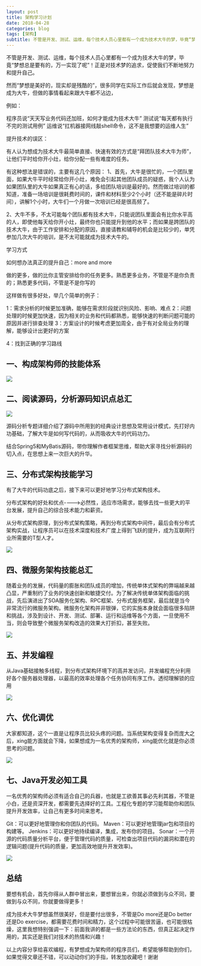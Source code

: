 ```yaml
---
layout: post
title: 架构学习计划
date: 2018-04-28
categories: blog
tags: [架构]
subtitle: 不管是开发、测试、运维，每个技术人员心里都有一个成为技术大牛的梦，毕竟“梦想总是要有的，万一实现了呢”！正是对技术梦的追求，促使我们不断地努力和提升自己。
---
```

不管是开发、测试、运维，每个技术人员心里都有一个成为技术大牛的梦，毕竟“梦想总是要有的，万一实现了呢”！正是对技术梦的追求，促使我们不断地努力和提升自己。

然而“梦想是美好的，现实却是残酷的”，很多同学在实际工作后就会发现，梦想是成为大牛，但做的事情看起来跟大牛都不沾边，



例如：

程序员说“天天写业务代码还加班，如何才能成为技术大牛”
测试说“每天都有执行不完的测试用例”
运维说“扛机器接网线敲shell命令，这不是我想要的运维人生”


提升技术的误区：

有人认为想成为技术大牛最简单直接、快速有效的方式是“拜团队技术大牛为师”，让他们平时给你开小灶，给你分配一些有难度的任务。

有这种想法是错误的，主要有这几个原因：
1、首先，大牛是很忙的，一个团队里面，如果大牛平时经常给你开小灶，难免会引起其他团队成员的疑惑，我个人认为如果团队里的大牛如果真正有心的话，多给团队培训是最好的。然而做过培训的都知道，准备一场培训是很耗费时间的，课件和材料至少2个小时（还不能是碎片时间），讲解1个小时，大牛们一个月做一次培训已经是很高频了。

2、大牛不多，不太可能每个团队都有技术大牛，只能说团队里面会有比你水平高的人，即使他每天给你开小灶，最终你也只能提升到他的水平；而如果是跨团队的技术大牛，由于工作安排和分配的原因，直接请教和辅导的机会是比较少的，单凭参加几次大牛的培训，是不太可能就成为技术大牛的。


学习方式

如何想办法真正的提升自己：more and more

做的更多，做的比你主管安排给你的任务更多。熟悉更多业务，不管是不是你负责的；熟悉更多代码，不管是不是你写的

这样做有很多好处，举几个简单的例子：

1：需求分析的时候更加准确，能够在需求阶段就识别风险、影响、难点
2：问题处理的时候更加快速，因为相关的业务和代码都熟悉，能够快速的判断问题可能的原因并进行排查处理
3：方案设计的时候考虑更加周全，由于有对全局业务的理解，能够设计出更好的方案

4：找到正确的学习路线


## 一、构成架构师的技能体系 ##
![](/attach/20180428010.jpg)

## 二、阅读源码，分析源码知识点总汇 ##

![](/attach/20180428011.jpg)

源码分析专题详细介绍了源码中所用到的经典设计思想及常用设计模式，先打好内功基础，了解大牛是如何写代码的，从而吸收大牛的代码功力。

结合Spring5和MyBatis源码，带你理解作者框架思维，帮助大家寻找分析源码的切入点，在思想上来一次巨大的升华。 


## 三、分布式架构技能学习 ##

有了大牛的代码功底之后，接下来可以更好地学习分布式架构技术。

分布式架构的好处和优点---->必然性，适应市场需求，能够去找一些更大的平台发展，提升自己的综合技术能力和薪资。

从分布式架构原理，到分布式架构策略，再到分布式架构中间件，最后会有分布式架构实战，让程序员可以在技术深度和技术广度上得到飞跃的提升，成为互联网行业所需要的T型人才。

![](/attach/20180428012.jpg)

## 四、微服务架构技能总汇 ##

随着业务的发展，代码量的膨胀和团队成员的增加，传统单体式架构的弊端越来越凸显，严重制约了业务的快速创新和敏捷交付。为了解决传统单体架构面临的挑战，先后演进出了SOA服务化架构、RPC框架、分布式服务框架，最后就是当今非常流行的微服务架构。微服务化架构并非银弹，它的实施本身就会面临很多陷阱和挑战，涉及到设计、开发、测试、部署、运行和运维等各个方面，一旦使用不当，则会导致整个微服务架构改造的效果大打折扣，甚至失败。

![](/attach/20180428013.jpg)


## 五、并发编程 ##

从Java基础接触多线程，到分布式架构环境下的高并发访问，并发编程充分利用好各个服务器处理器，以最高的效率处理各个任务协同有序工作。透彻理解锁的应用

![](/attach/20180428014.jpg)


## 六、优化调优 ##

大家都知道，这个一直是让程序员比较头疼的问题。当系统架构变得复杂而庞大之后，xing能方面就会下降，如果想成为一名优秀的架构师，xing能优化就是你必须思考的问题。

![](/attach/20180428015.jpg)


## 七、Java开发必知工具 ##

一名优秀的架构师必须有适合自己的兵器，也就是工欲善其事必先利其器，不管是小白，还是资深开发，都需要先选择好的工具。工程化专题的学习能帮助你和团队提升开发效率，让自己有更多时间来思考。

Git：可以更好地管理你和你团队的代码。
Maven：可以更好地管理jar包和项目的构建等。
Jenkins：可以更好地持续编译，集成，发布你的项目。
Sonar：一个开源的代码质量分析平台，便于管理代码的质量，可检查出项目代码的漏洞和潜在的逻辑问题(提升代码的质量，更加高效地提升开发效率)。

![](/attach/20180428016.jpg)


## 总结 ##

要想有机会，首先你得从人群中冒出来，要想冒出来，你就必须做到与众不同，要做到与众不同，你就要做得更多！

成为技术大牛梦想虽然很美好，但是要付出很多，不管是Do more还是Do better还是Do exercise，都需要花费时间和精力，这个过程中可能很苦逼，也可能很枯燥，这里我想特别强调一下：前面我讲的都是一些方法论的东西，但真正起决定作用的，其实还是我们对技术的热情和兴趣！

以上内容分享给喜欢编程，有梦想成为架构师的程序员们，希望能够帮助到你们，如果觉得文章还不错，可以动动你们的手指，转发加收藏吧！谢谢
